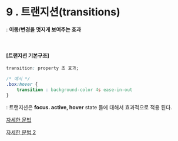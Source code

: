 # 9 . 트랜지션(transitions)

: **이동/변경을 멋지게 보여주는 효과**

<br>

#### [트랜지션 기본구조]

```css
transition: property 초 효과;

/* 예시 */
.box:hover {
	transition : background-color 4s ease-in-out
}
```

: 트랜지션은 **focus. active, hover** state 들에 대해서 효과적으로 적용 된다.

[자세한 문법](https://developer.mozilla.org/en-US/docs/Web/CSS/transition)

[자세한 문법 2](https://developer.mozilla.org/ko/docs/Web/CSS/CSS_Transitions/Using_CSS_transitions)



